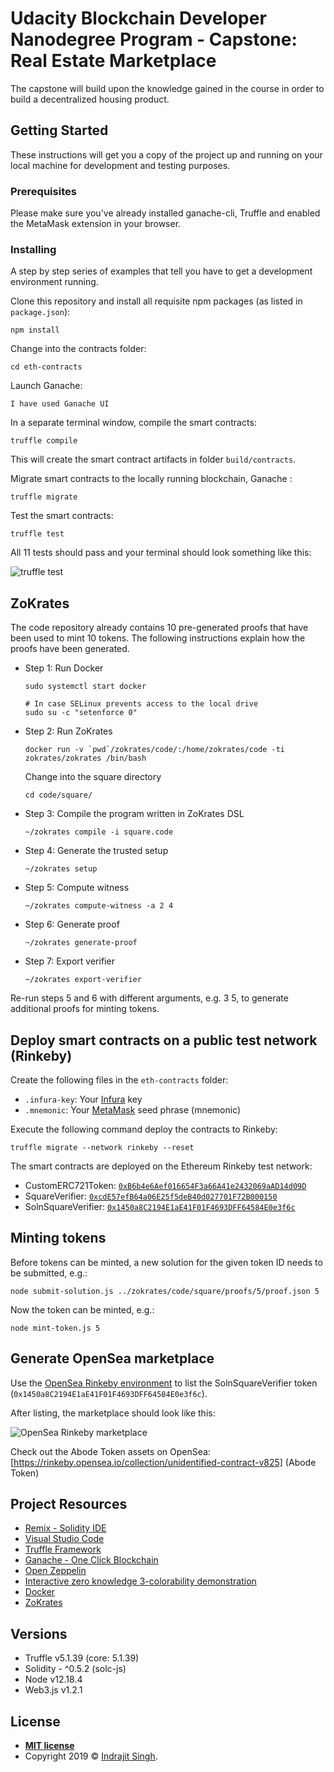 # Udacity Blockchain Developer Nanodegree Program - Capstone: Real Estate Marketplace

The capstone will build upon the knowledge gained in the course in order to build a decentralized housing product.

## Getting Started

These instructions will get you a copy of the project up and running on your local machine for development and testing purposes.

### Prerequisites

Please make sure you've already installed ganache-cli, Truffle and enabled the MetaMask extension in your browser.

### Installing

A step by step series of examples that tell you have to get a development environment running.

Clone this repository and install all requisite npm packages (as listed in ```package.json```):

```
npm install
```

Change into the contracts folder:

```cd eth-contracts```

Launch Ganache:

```
I have used Ganache UI 
```

In a separate terminal window, compile the smart contracts:

```
truffle compile
```

This will create the smart contract artifacts in folder ```build/contracts```.

Migrate smart contracts to the locally running blockchain, Ganache :

```
truffle migrate
```

Test the smart contracts:

```
truffle test
```

All 11 tests should pass and your terminal should look something like this:

![truffle test](images/truffle_test.png)

## ZoKrates

The code repository already contains 10 pre-generated proofs that have been used to mint 10 tokens. The following instructions explain how the proofs have been generated.

* Step 1: Run Docker
  ```
  sudo systemctl start docker

  # In case SELinux prevents access to the local drive
  sudo su -c "setenforce 0"
  ```

* Step 2: Run ZoKrates
  ```
  docker run -v `pwd`/zokrates/code/:/home/zokrates/code -ti zokrates/zokrates /bin/bash
  ```

  Change into the square directory
  ``` 
  cd code/square/
  ``` 

* Step 3: Compile the program written in ZoKrates DSL
  ``` 
  ~/zokrates compile -i square.code
  ``` 

* Step 4: Generate the trusted setup
  ``` 
  ~/zokrates setup
  ```

* Step 5: Compute witness
  ``` 
  ~/zokrates compute-witness -a 2 4
  ```

* Step 6: Generate proof
  ```
  ~/zokrates generate-proof
  ```

* Step 7: Export verifier
  ```  
  ~/zokrates export-verifier
  ```

Re-run steps 5 and 6 with different arguments, e.g. 3 5, to generate additional proofs for minting tokens.

## Deploy smart contracts on a public test network (Rinkeby)

Create the following files in the ```eth-contracts``` folder:
* ```.infura-key```: Your [Infura](https://infura.io/) key
* ```.mnemonic```: Your [MetaMask](https://metamask.io/) seed phrase (mnemonic)

Execute the following command deploy the contracts to Rinkeby:

```truffle migrate --network rinkeby --reset```

The smart contracts are deployed on the Ethereum Rinkeby test network:
* CustomERC721Token: [```0xB6b4e6Aef016654F3a66A41e2432069aAD14d09D```](https://rinkeby.etherscan.io/address/0xB6b4e6Aef016654F3a66A41e2432069aAD14d09D)
* SquareVerifier: [```0xcdE57efB64a06E25f5deB40d027701F72B000150```](https://rinkeby.etherscan.io/address/0xcdE57efB64a06E25f5deB40d027701F72B000150)
* SolnSquareVerifier: [```0x1450a8C2194E1aE41F01F4693DFF64584E0e3f6c```](https://rinkeby.etherscan.io/address/0x1450a8C2194E1aE41F01F4693DFF64584E0e3f6c)

## Minting tokens

Before tokens can be minted, a new solution for the given token ID needs to be submitted, e.g.:

```node submit-solution.js ../zokrates/code/square/proofs/5/proof.json 5```

Now the token can be minted, e.g.:

```node mint-token.js 5```

## Generate OpenSea marketplace

Use the [OpenSea Rinkeby environment](https://rinkeby.opensea.io/get-listed/step-two) to list the SolnSquareVerifier token (```0x1450a8C2194E1aE41F01F4693DFF64584E0e3f6c```).

After listing, the marketplace should look like this:

![OpenSea Rinkeby marketplace](images/opensea.png)

Check out the Abode Token assets on OpenSea: [https://rinkeby.opensea.io/collection/unidentified-contract-v825] (Abode Token)


## Project Resources

* [Remix - Solidity IDE](https://remix.ethereum.org/)
* [Visual Studio Code](https://code.visualstudio.com/)
* [Truffle Framework](https://truffleframework.com/)
* [Ganache - One Click Blockchain](https://truffleframework.com/ganache)
* [Open Zeppelin ](https://openzeppelin.org/)
* [Interactive zero knowledge 3-colorability demonstration](http://web.mit.edu/~ezyang/Public/graph/svg.html)
* [Docker](https://docs.docker.com/install/)
* [ZoKrates](https://github.com/Zokrates/ZoKrates)

## Versions

* Truffle v5.1.39 (core: 5.1.39)
* Solidity - ^0.5.2 (solc-js)
* Node v12.18.4
* Web3.js v1.2.1

## License

- **[MIT license](http://opensource.org/licenses/mit-license.php)**
- Copyright 2019 © <a href="https://github.com/IndrajitSingh101" target="_blank">Indrajit Singh</a>.